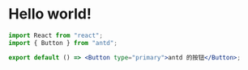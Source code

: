 # Hello world!

```jsx
import React from "react";
import { Button } from "antd";

export default () => <Button type="primary">antd 的按钮</Button>;
```
